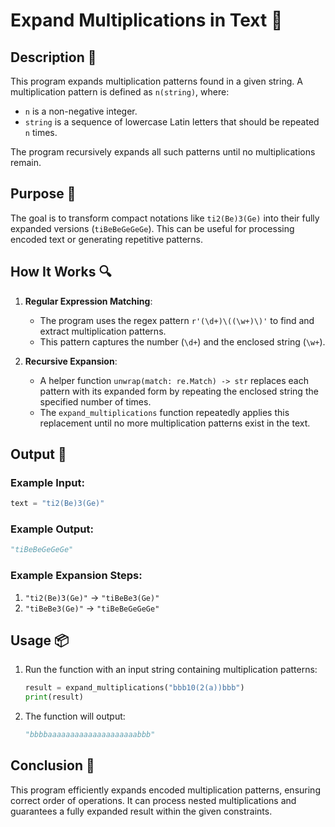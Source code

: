 # Expand Multiplications in Text 🔄

## Description 📝

This program expands multiplication patterns found in a given string.
A multiplication pattern is defined as `n(string)`, where:

-   `n` is a non-negative integer.
-   `string` is a sequence of lowercase Latin letters that should be repeated `n` times.

The program recursively expands all such patterns until no multiplications remain.

## Purpose 🎯

The goal is to transform compact notations like `ti2(Be)3(Ge)` into their fully expanded versions (`tiBeBeGeGeGe`).
This can be useful for processing encoded text or generating repetitive patterns.

## How It Works 🔍

1. **Regular Expression Matching**:

    - The program uses the regex pattern `r'(\d+)\((\w+)\)'` to find and extract multiplication patterns.
    - This pattern captures the number (`\d+`) and the enclosed string (`\w+`).

2. **Recursive Expansion**:
    - A helper function `unwrap(match: re.Match) -> str` replaces each pattern with its expanded form by repeating the enclosed string the specified number of times.
    - The `expand_multiplications` function repeatedly applies this replacement until no more multiplication patterns exist in the text.

## Output 📜

### Example Input:

```python
text = "ti2(Be)3(Ge)"
```

### Example Output:

```python
"tiBeBeGeGeGe"
```

### Example Expansion Steps:

1. `"ti2(Be)3(Ge)"` → `"tiBeBe3(Ge)"`
2. `"tiBeBe3(Ge)"` → `"tiBeBeGeGeGe"`

## Usage 📦

1. Run the function with an input string containing multiplication patterns:
    ```python
    result = expand_multiplications("bbb10(2(a))bbb")
    print(result)
    ```
2. The function will output:
    ```python
    "bbbbaaaaaaaaaaaaaaaaaaaabbb"
    ```

## Conclusion 🚀

This program efficiently expands encoded multiplication patterns, ensuring correct order of operations.
It can process nested multiplications and guarantees a fully expanded result within the given constraints.
